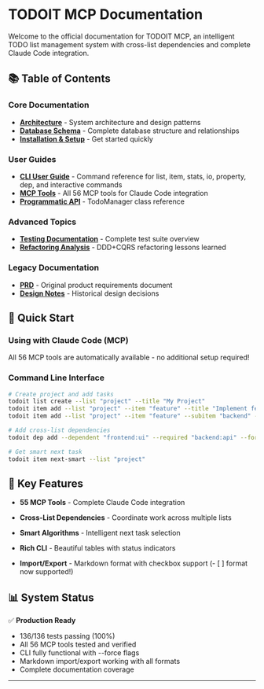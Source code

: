 # TODOIT MCP Documentation

Welcome to the official documentation for TODOIT MCP, an intelligent TODO list management system with cross-list dependencies and complete Claude Code integration.

## 📚 Table of Contents

### Core Documentation
- **[Architecture](architecture.md)** - System architecture and design patterns
- **[Database Schema](database.md)** - Complete database structure and relationships  
- **[Installation & Setup](installation.md)** - Get started quickly

### User Guides
- **[CLI User Guide](CLI_GUIDE.md)** - Command reference for list, item, stats, io, property, dep, and interactive commands
- **[MCP Tools](MCP_TOOLS.md)** - All 56 MCP tools for Claude Code integration
- **[Programmatic API](api.md)** - TodoManager class reference

### Advanced Topics
- **[Testing Documentation](TESTS.md)** - Complete test suite overview
- **[Refactoring Analysis](REFAKTORING.md)** - DDD+CQRS refactoring lessons learned

### Legacy Documentation
- **[PRD](prd.md)** - Original product requirements document
- **[Design Notes](todo-mcp-design.md)** - Historical design decisions

## 🚀 Quick Start

### Using with Claude Code (MCP)
All 56 MCP tools are automatically available - no additional setup required!

### Command Line Interface
```bash
# Create project and add tasks
todoit list create --list "project" --title "My Project"
todoit item add --list "project" --item "feature" --title "Implement feature"  
todoit item add --list "project" --item "feature" --subitem "backend" --title "Backend work"

# Add cross-list dependencies
todoit dep add --dependent "frontend:ui" --required "backend:api" --force

# Get smart next task
todoit item next-smart --list "project"
```

## 🎯 Key Features

- **55 MCP Tools** - Complete Claude Code integration
  
- **Cross-List Dependencies** - Coordinate work across multiple lists
- **Smart Algorithms** - Intelligent next task selection
- **Rich CLI** - Beautiful tables with status indicators
- **Import/Export** - Markdown format with checkbox support (- [ ] format now supported!)

## 📊 System Status

✅ **Production Ready**
- 136/136 tests passing (100%)
- All 56 MCP tools tested and verified
- CLI fully functional with --force flags
- Markdown import/export working with all formats
- Complete documentation coverage

---
